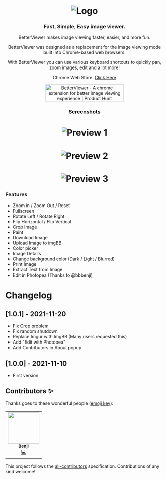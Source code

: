 <h1 align="center">
    <img src="https://user-images.githubusercontent.com/12462188/141027406-7d2fecc5-0a4c-4389-adac-5cf9f7f317f3.png" alt="Logo">
</h1>

<h3 align="center">
    Fast, Simple, Easy image viewer.
</h3>

<p align="center">BetterViewer makes image viewing faster, easier, and more fun.</p>

<p align="center">BetterViewer was designed as a replacement for the image viewing mode built into Chrome-based web browsers.</p>

<p align="center">With BetterViewer you can use various keyboard shortcuts to quickly pan, zoom images, edit and a lot more!</p>

<p align="center">
    Chrome Web Store: <a href="https://chrome.google.com/webstore/detail/betterviewer/llcpfkbjgkpmapiidpnohffjmmnhpmpb">Click Here</a>
</p>

<p align="center">
    <a href="https://www.producthunt.com/posts/betterviewer?utm_source=badge-featured&utm_medium=badge&utm_souce=badge-betterviewer" target="_blank"><img src="https://api.producthunt.com/widgets/embed-image/v1/featured.svg?post_id=319881&theme=light" alt="BetterViewer - A chrome extension for better image viewing experience | Product Hunt" style="width: 250px; height: 54px;" width="250" height="54" /></a>
</p>

<h3 align="center">
   Screenshots
</h3>

<h1 align="center">
    <img src="https://user-images.githubusercontent.com/12462188/141027643-e478175a-6c4f-41ec-b9dd-c0c8b754f703.png" alt="Preview 1">
</h1>

<h1 align="center">
    <img src="https://user-images.githubusercontent.com/12462188/141027869-8c955f5b-241b-4155-811c-4fde4f456fa6.png" alt="Preview 2">
</h1>

<h1 align="center">
  <img src="https://user-images.githubusercontent.com/12462188/141028090-4edbe30e-284a-4ce4-b1fc-e2a41f6f7bdf.png" alt="Preview 3">
</h1>

### Features

- Zoom in / Zoom Out / Reset
- Fullscreen
- Rotate Left / Rotate Right
- Flip Horizontal / Flip Vertical
- Crop Image
- Paint
- Download Image
- Upload Image to imgBB
- Color picker
- Image Details
- Change background color (Dark / Light / Blurred)
- Print Image
- Extract Text from Image
- Edit in Photopea (Thanks to @bbbenji)

# Changelog
## [1.0.1] - 2021-11-20
- Fix Crop problem
- Fix random shutdown
- Replace Imgur with ImgBB (Many users requested this)
- Add "Edit with Photopea"
- Add Contributors in About popup
## [1.0.0] - 2021-11-10
- First version

## Contributors ✨

Thanks goes to these wonderful people ([emoji key](https://allcontributors.org/docs/en/emoji-key)):

<!-- ALL-CONTRIBUTORS-LIST:START - Do not remove or modify this section -->
<!-- prettier-ignore-start -->
<!-- markdownlint-disable -->
<table>
  <tr>
    <td align="center"><a href="https://github.com/bbbenji"><img src="https://avatars.githubusercontent.com/u/1678118?v=4?s=100" width="100px;" alt=""/><br /><sub><b>Benji</b></sub></a><br /><a href="https://github.com/Ademking/BetterViewer/commits?author=bbbenji" title="Code">💻</a></td>
  </tr>
</table>

<!-- markdownlint-restore -->
<!-- prettier-ignore-end -->

<!-- ALL-CONTRIBUTORS-LIST:END -->

This project follows the [all-contributors](https://github.com/all-contributors/all-contributors) specification. Contributions of any kind welcome!
